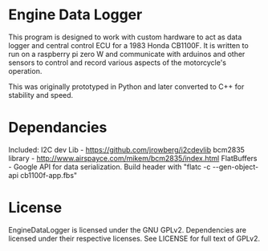 # Engine Data Logger
This program is designed to work with custom hardware to act as data logger and central control ECU for a 1983 Honda CB1100F.
It is written to run on a raspberry pi zero W and communicate with arduinos and other sensors to control and record various aspects of the motorcycle's operation.

This was originally prototyped in Python and later converted to C++ for stability and speed.

# Dependancies
Included:
I2C dev Lib - https://github.com/jrowberg/i2cdevlib
	bcm2835 library - http://www.airspayce.com/mikem/bcm2835/index.html
FlatBuffers - <URL>
	Google API for data serialization.
	Build header with  "flatc -c --gen-object-api cb1100f-app.fbs"

# License
EngineDataLogger is licensed under the GNU GPLv2. Dependencies are licensed under their respective licenses. See LICENSE for full text of GPLv2.
